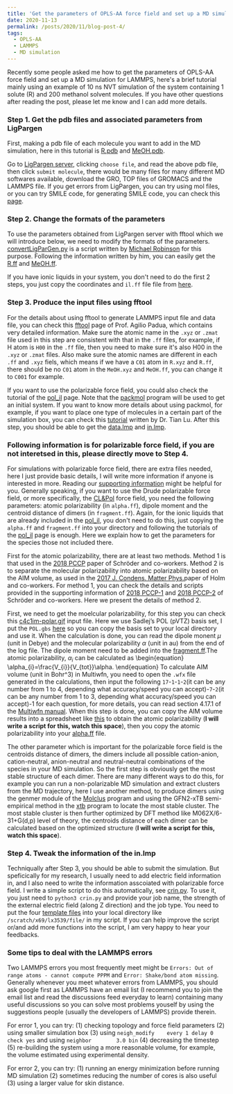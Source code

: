 ```yaml
---
title: 'Get the parameters of OPLS-AA force field and set up a MD simulation for LAMMPS'
date: 2020-11-13
permalink: /posts/2020/11/blog-post-4/
tags:
  - OPLS-AA
  - LAMMPS
  - MD simulation
---
```


Recently some people asked me how to get the parameters of OPLS-AA force field and set up a MD simulation for LAMMPS, here's a brief tutorial mainly using an example of 10 ns NVT simulation of the system containing 1 solute (R) and 200 methanol solvent molecules. If you have other questions after reading the post, please let me know and I can add more details. 

### Step 1. Get the pdb files and associated parameters from LigPargen

First, making a pdb file of each molecule you want to add in the MD simulation, here in this tutorial is [R.pdb](https://github.com/longkunxuluke/ordered_solvent/blob/master/files/R.pdb) and [MeOH.pdb](https://github.com/longkunxuluke/ordered_solvent/blob/master/files/MeOH.pdb).

Go to [LigPargen server](http://zarbi.chem.yale.edu/ligpargen/), clicking ```choose file```, and read the above pdb file, then click ```submit molecule```, there would be many files for many different MD softwares available, download the GRO, TOP files of GROMACS and the LAMMPS file. If you get errors from LigPargen, you can try using mol files, or you can try SMILE code, for generating SMILE code, you can check this [page](http://www.cheminfo.org/flavor/malaria/Utilities/SMILES_generator___checker/index.html).

### Step 2. Change the formats of the parameters 

To use the parameters obtained from LigPargen server with fftool which we will introduce below, we need to modify the formats of the parameters. [convertLigParGen.py](https://github.com/mccg-pas/group-wiki/tree/master/Scripts/ILMD) is a script written by [Michael Robinson](https://mccg.erc.monash.edu/group-members/) for this purpose. Following the information written by him, you can easily get the [R.ff](https://github.com/longkunxuluke/ordered_solvent/blob/master/files/R.ff) and [MeOH.ff](https://github.com/longkunxuluke/ordered_solvent/blob/master/files/MeOH.ff).

If you have ionic liquids in your system, you don't need to do the first 2 steps, you just copy the coordinates and ```il.ff``` file file from [here](https://github.com/agiliopadua/ilff).

### Step 3. Produce the input files using fftool

For the details about using fftool to generate LAMMPS input file and data file, you can check this [fftool](https://github.com/agiliopadua/fftool) page of Prof. Agilio Padua, which contains very detailed information. Make sure the atomic name in the ```.xyz``` or ```.zmat``` file used in this step are consistent with that in the ```.ff``` files, for example, if H atom is ```H00``` in the ```.ff``` file, then you need to make sure it's also H00 in the ```.xyz``` or ```.zmat``` files. Also make sure the atomic names are different in each ```.ff``` and ```.xyz``` fiels, which means if we have a ```C01``` atom in ```R.xyz``` and ```R.ff```, there should be no ```C01``` atom in the ```MeOH.xyz``` and ```MeOH.ff```, you can change it to ```C001``` for example. 

If you want to use the polarizable force field, you could also check the tutorial of the [pol_il](https://github.com/kateryna-goloviznina/pol_il) page. Note that the [packmol](http://m3g.iqm.unicamp.br/packmol/home.shtml) program will be used to get an initial system. If you want to know more details about using packmol, for example, if you want to place one type of molecules in a certain part of the simulation box, you can check this [tutorial](http://sobereva.com/473) written by Dr. Tian Lu. After this step, you should be able to get the [data.lmp](https://github.com/longkunxuluke/ordered_solvent/blob/master/files/data.lmp) and [in.lmp](https://github.com/longkunxuluke/ordered_solvent/blob/master/files/in.lmp). 

### Following information is for polarizable force field, if you are not interetsed in this, please directly move to Step 4.

For simulations with polarizable force field, there are extra files needed, here I just provide basic details, I will write more information if anyone is interested in more. Reading our [supporting information](https://pubs.acs.org/doi/abs/10.1021/jacs.0c05643) might be helpful for you. Generally speaking, if you want to use the Drude polarizable force field, or more specifically, the [CL&Pol](https://pubs.acs.org/doi/abs/10.1021/acs.jctc.9b00689) force field, you need the following parameters: atomic polarizability (in ```alpha.ff```), dipole moment and the centroid distance of dimers (in ```fragment.ff```). Again, for the ionic liquids that are already included in the [pol_il](https://github.com/kateryna-goloviznina/pol_il), you don't need to do this, just copying the ```alpha.ff``` and ```fragment.ff``` into your directory and following the tutorials of the [pol_il](https://github.com/kateryna-goloviznina/pol_il) page is enough. Here we explain how to get the parameters for the species those not included there.

First for the atomic polarizability, there are at least two methods. Method 1 is that used in the [2018 PCCP](https://pubs.rsc.org/en/content/articlelanding/2018/cp/c8cp01677a#!divAbstract) paper of Schröder and co-workers. Method 2 is to separate the molecular polarizability into atomic polarizability based on the AIM volume, as used in the [2017 J. Condens. Matter Phys.](https://iopscience.iop.org/article/10.1088/1361-648X/aa99c4)paper of Holm and co-workers. For method 1, you can check the details and scripts provided in the supporting information of [2018 PCCP-1](https://pubs.rsc.org/en/content/articlelanding/2018/cp/c8cp01677a#!divAbstract) and [2018 PCCP-2](https://pubs.rsc.org/en/content/articlelanding/2018/CP/C7CP08549D#!divAbstract) of Schröder and co-workers. Here we present the details of method 2. 

First, we need to get the moelcular polarizability, for this step you can check this [c4c1im-polar.gjf](https://github.com/longkunxuluke/ordered_solvent/blob/master/c4c1im-polar.gjf) input file. Here we use Sadlej’s POL (pVTZ) basis set, I put the ```POL.gbs``` [here](https://github.com/longkunxuluke/ordered_solvent/blob/master/POL.gbs) so you can copy the basis set to your local directory and use it. When the calculation is done, you can read the dipole monent $\mu$ (unit in Debye) and the molecular polarizability $\alpha$ (unit in au) from the end of the log file. The dipole moment need to be added into the [fragment.ff](https://github.com/agiliopadua/pol_il/blob/master/fragment.ff).The atomic polarizability, $\alpha_{i}$ can be calculated as 
\begin{equation}
    \alpha_{i}=\frac{V_{i}}{V_{tot}}\alpha.
\end{equation}
To calculate AIM volume (unit in Bohr^3) in Multiwfn, you need to open the ```.wfx``` file generated in the calculations, then input the following ```17```-```1```-```1```-```2```(it can be any number from 1 to 4, depending what accuracy/speed you can accept)-```7```-```2```(it can be any number from 1 to 3, depending what accuracy/speed you can accept)-1 for each question, for more details, you can read section 4.17.1 of the [Multiwfn manual](http://sobereva.com/multiwfn/Multiwfn_manual.html). When this step is done, you can copy the AIM volume results into a spreadsheet like [this](https://github.com/longkunxuluke/ordered_solvent/blob/master/alpha.xlsx) to obtain the atomic polarizability (**I will write a script for this, watch this space**), then you copy the atomic polarizability into your [alpha.ff](https://github.com/agiliopadua/pol_il/blob/master/alpha.ff) file.

The other parameter which is important for the polarizable force field is the centroids distance of dimers, the dimers include all possible cation-anion, cation-neutral, anion-neutral and neutral-neutral combinations of the species in your MD simulation. So the first step is obviously get the most stable structure of each dimer. There are many different ways to do this, for example you can run a non-polarizable MD simulation and extract clusters from the MD trajectory, here I use another method, to produce dimers using the genmer module of the [Molclus](http://www.keinsci.com/research/molclus.html) program and using the GFN2-xTB semi-empirical method in the [xtb](https://github.com/grimme-lab/xtb) program to locate the most stable cluster. The most stable cluster is then further optimized by DFT method like M062X/6-31+G(d,p) level of theory, the centroids distance of each dimer can be calculated based on the optimized structure (**I will write a script for this, watch this space**).  
 
### Step 4. Tweak the information of the in.lmp

Techniqually after Step 3, you should be able to submit the simulation. But speficically for my research, I usually need to add electric field information in, and I also need to write the information asscoiated with polarizable force field. I write a simple script to do this automatically, see [crin.py](https://github.com/longkunxuluke/ordered_solvent/blob/master/crin.py). To use it, you just need to ```python3 crin.py``` and provide your job name, the strength of the external electric field (along Z direction) and the job type. You need to put the four [template files](https://github.com/longkunxuluke/ordered_solvent/tree/master/files/template) into your local directory like ```/scratch/x69/lx3539/file/``` in my script. If you can help improve the script or/and add more functions into the script, I am very happy to hear your feedbacks.

### Some tips to deal with the LAMMPS errors

Two LAMMPS errors you most frequently meet might be ```Errors: Out of range atoms - cannot compute PPPM``` and ```Error: Shake/bond atom missing```. Generally whenever you meet whatever errors from LAMMPS, you should ask google first as LAMMPS have an email list (I recommend you to join the email list and read the discussions feed everyday to learn) containing many useful discussions so you can solve most problems youself by using the suggestions people (usually the developers of LAMMPS) provide therein.

For error 1, you can try: (1) checking topology and force field parameters (2) using smaller simulation box (3) using ```neigh_modify    every 1 delay 0 check yes``` and using ```neighbor        3.0 bin``` (4) decreasing the timestep (5) re-building the system using a more reasonable volume, for example, the volume estimated using experimental density.

For error 2, you can try: (1) running an energy minimization before running MD simulation (2) sometimes reducing the number of cores is also useful (3) using a larger value for skin distance. 

